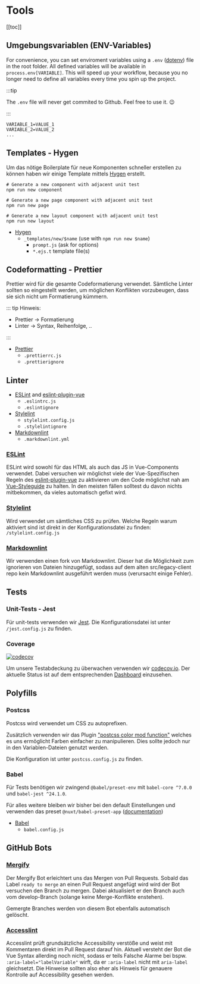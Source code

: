 # Tools

[[toc]]

## Umgebungsvariablen (ENV-Variables)

For convenience, you can set enviroment variables using a `.env` ([dotenv](https://www.npmjs.com/package/dotenv)) file in the root folder. All defined variables will be available in `process.env[VARIABLE]`. This will speed up your workflow, because you no longer need to define all variables every time you spin up the project.

:::tip

The `.env` file will never get commited to Github. Feel free to use it. :wink:

:::

```env
VARIABLE_1=VALUE_1
VARIABLE_2=VALUE_2
...
```

## Templates - Hygen

Um das nötige Boilerplate für neue Komponenten schneller erstellen zu können haben wir einige Template mittels [Hygen](http://www.hygen.io/) erstellt.

```bash{2,5,8}
# Generate a new component with adjacent unit test
npm run new component

# Generate a new page component with adjacent unit test
npm run new page

# Generate a new layout component with adjacent unit test
npm run new layout
```

- [Hygen](http://www.hygen.io/)
  - `_templates/new/$name` (use with `npm run new $name`)
    - `prompt.js` (ask for options)
    - `*.ejs.t` template file(s)

## Codeformatting - Prettier

Prettier wird für die gesamte Codeformatierung verwendet. Sämtliche Linter sollten so eingestellt werden, um möglichen Konflikten vorzubeugen, dass sie sich nicht um Formatierung kümmern.

::: tip Hinweis:

- Prettier → Formatierung
- Linter → Syntax, Reihenfolge, ..

:::

- [Prettier](https://prettier.io/docs/en/configuration.html)
  - `.prettierrc.js`
  - `.prettierignore`

## Linter

- [ESLint](https://eslint.org/docs/user-guide/configuring) and [eslint-plugin-vue](https://eslint.vuejs.org/rules/)
  - `.eslintrc.js`
  - `.eslintignore`
- [Stylelint](https://stylelint.io/user-guide/configuration/)
  - `stylelint.config.js`
  - `.stylelintignore`
- [Markdownlint](https://github.com/igorshubovych/markdownlint-cli)
  - `.markdownlint.yml`

### [ESLint](https://eslint.org/docs/user-guide/configuring)

ESLint wird sowohl für das HTML als auch das JS in Vue-Components verwendet. Dabei versuchen wir möglichst viele der Vue-Spezifischen Regeln des [eslint-plugin-vue](https://eslint.vuejs.org/rules/) zu aktivieren um den Code möglichst nah am [Vue-Styleguide](https://vuejs.org/v2/style-guide/) zu halten. In den meisten fällen solltest du davon nichts mitbekommen, da vieles automatisch gefixt wird.

### [Stylelint](https://stylelint.io/user-guide/configuration/)

Wird verwendet um sämtliches CSS zu prüfen. Welche Regeln warum aktiviert sind ist direkt in der Konfigurationsdatei zu finden: `/stylelint.config.js`

### [Markdownlint](https://github.com/igorshubovych/markdownlint-cli)

Wir verwenden einen fork von Markdownlint. Dieser hat die Möglichkeit zum ignorieren von Dateien hinzugefügt, sodass auf dem alten src/legacy-client repo kein Markdownlint ausgeführt werden muss (verursacht einige Fehler).

## Tests

### Unit-Tests - Jest

Für unit-tests verwenden wir [Jest](https://jestjs.io/). Die Konfigurationsdatei ist unter `/jest.config.js` zu finden.

### Coverage

[![codecov](https://codecov.io/gh/schul-cloud/nuxt-client/branch/develop/graph/badge.svg)](https://codecov.io/gh/schul-cloud/nuxt-client)

Um unsere Testabdeckung zu überwachen verwenden wir [codecov.io](https://codecov.io). Der aktuelle Status ist auf dem entsprechenden [Dashboard](https://codecov.io/gh/schul-cloud/nuxt-client/) einzusehen.

## Polyfills

### Postcss

Postcss wird verwendet um CSS zu autoprefixen.

Zusätzlich verwenden wir das Plugin ["postcss color mod function"](https://github.com/jonathantneal/postcss-color-mod-function) welches es uns ermöglicht Farben einfacher zu manipulieren. Dies sollte jedoch nur in den Variablen-Dateien genutzt werden.

Die Konfiguration ist unter `postcss.config.js` zu finden.

### Babel

Für Tests benötigen wir zwingend `@babel/preset-env` mit `babel-core ^7.0.0` und `babel-jest ^24.1.0`.

Für alles weitere bleiben wir bisher bei den default Einstellungen und verwenden das preset `@nuxt/babel-preset-app` ([documentation](https://nuxtjs.org/api/configuration-build/#babel))

- [Babel](https://github.com/igorshubovych/markdownlint-cli)
  - `babel.config.js`

## GitHub Bots

### [Mergify](https://mergify.io)

Der Mergify Bot erleichtert uns das Mergen von Pull Requests. Sobald das Label `ready to merge` an einen Pull Request angefügt wird wird der Bot versuchen den Branch zu mergen. Dabei aktualisiert er den Branch auch vom develop-Branch (solange keine Merge-Konflikte enstehen).

Gemergte Branches werden von diesem Bot ebenfalls automatisch gelöscht.

### [Accesslint](https://www.accesslint.com/)

Accesslint prüft grundsätzliche Accessibility verstöße und weist mit Kommentaren direkt im Pull Request darauf hin. Aktuell versteht der Bot die Vue Syntax allerding noch nicht, sodass er teils Falsche Alarme bei bspw. `:aria-label="labelVariable"` wirft, da er `:aria-label` nicht mit `aria-label` gleichsetzt. Die Hinweise sollten also eher als Hinweis für genauere Kontrolle auf Accessibility gesehen werden.
